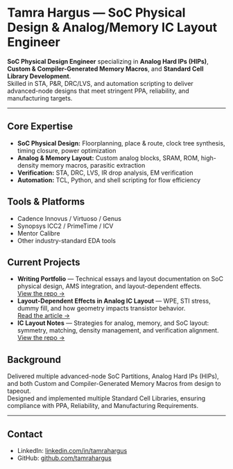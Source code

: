 # Tamra Hargus — SoC Physical Design & Analog/Memory IC Layout Engineer

**SoC Physical Design Engineer** specializing in **Analog Hard IPs (HIPs)**, **Custom & Compiler-Generated Memory Macros**, and **Standard Cell Library Development**.  
Skilled in STA, P&R, DRC/LVS, and automation scripting to deliver advanced-node designs that meet stringent PPA, reliability, and manufacturing targets.

---

## Core Expertise
- **SoC Physical Design:** Floorplanning, place & route, clock tree synthesis, timing closure, power optimization
- **Analog & Memory Layout:** Custom analog blocks, SRAM, ROM, high-density memory macros, parasitic extraction
- **Verification:** STA, DRC, LVS, IR drop analysis, EM verification
- **Automation:** TCL, Python, and shell scripting for flow efficiency

## Tools & Platforms
- Cadence Innovus / Virtuoso / Genus  
- Synopsys ICC2 / PrimeTime / ICV  
- Mentor Calibre  
- Other industry-standard EDA tools

## Current Projects
- **Writing Portfolio** — Technical essays and layout documentation on SoC physical design, AMS integration, and layout-dependent effects.  
  [View the repo →](https://github.com/tamrahargus/writing-portfolio)
- **Layout-Dependent Effects in Analog IC Layout** — WPE, STI stress, dummy fill, and how geometry impacts transistor behavior.  
  [Read the article →](https://github.com/tamrahargus/writing-portfolio/blob/main/layout-dependent-effects.md)
- **IC Layout Notes** — Strategies for analog, memory, and SoC layout: symmetry, matching, density management, and verification alignment.  
  [View the repo →](https://github.com/tamrahargus/ic-layout-notes)

## Background
Delivered multiple advanced-node SoC Partitions, Analog Hard IPs (HIPs), and both Custom and Compiler-Generated Memory Macros from design to tapeout.  
Designed and implemented multiple Standard Cell Libraries, ensuring compliance with PPA, Reliability, and Manufacturing Requirements.

---

## Contact
- LinkedIn: [linkedin.com/in/tamrahargus](https://linkedin.com/in/tamrahargus)  
- GitHub: [github.com/tamrahargus](https://github.com/tamrahargus)
